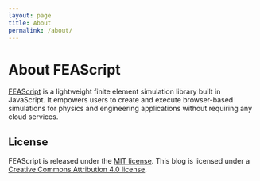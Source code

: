 ```yaml
---
layout: page
title: About
permalink: /about/
---
```


# About FEAScript

[FEAScript](https://feascript.com/) is a lightweight finite element simulation library built in JavaScript. It empowers users to create and execute browser-based simulations for physics and engineering applications without requiring any cloud services.

## License

FEAScript is released under the [MIT license](https://github.com/FEAScript/FEAScript-core/blob/main/LICENSE). This blog is licensed under a
<a href="https://github.com/FEAScript/FEAScript-blog/blob/main/LICENSE" target="_blank"
        >Creative Commons Attribution 4.0 license</a
      >.
